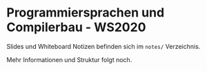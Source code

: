 Programmiersprachen und Compilerbau - WS2020
===

Slides und Whiteboard Notizen befinden sich im `notes/` Verzeichnis.

Mehr Informationen und Struktur folgt noch.
